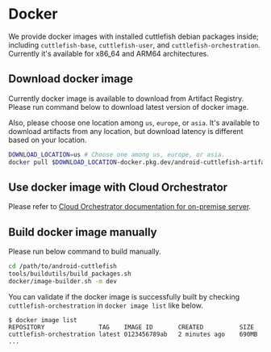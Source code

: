 # Docker

We provide docker images with installed cuttlefish debian packages inside;
including `cuttlefish-base`, `cuttlefish-user`, and `cuttlefish-orchestration`.
Currently it's available for x86_64 and ARM64 architectures.

## Download docker image

Currently docker image is available to download from Artifact Registry.
Please run command below to download latest version of docker image.

Also, please choose one location among `us`, `europe`, or `asia`.
It's available to download artifacts from any location, but download latency is
different based on your location.

```bash
DOWNLOAD_LOCATION=us # Choose one among us, europe, or asia.
docker pull $DOWNLOAD_LOCATION-docker.pkg.dev/android-cuttlefish-artifacts/cuttlefish-orchestration/cuttlefish-orchestration
```

## Use docker image with Cloud Orchestrator

Please refer to
[Cloud Orchestrator documentation for on-premise server](https://github.com/google/cloud-android-orchestration/blob/main/scripts/on-premises/single-server/README.md).

## Build docker image manually

Please run below command to build manually.

```bash
cd /path/to/android-cuttlefish
tools/buildutils/build_packages.sh
docker/image-builder.sh -m dev
```

You can validate if the docker image is successfully built by checking
`cuttlefish-orchestration` in `docker image list` like below.
```
$ docker image list
REPOSITORY               TAG    IMAGE ID       CREATED          SIZE
cuttlefish-orchestration latest 0123456789ab   2 minutes ago    690MB
...
```
